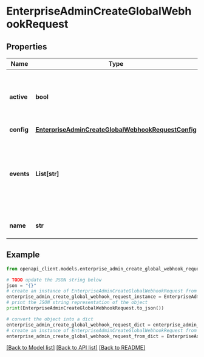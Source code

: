 # EnterpriseAdminCreateGlobalWebhookRequest


## Properties

Name | Type | Description | Notes
------------ | ------------- | ------------- | -------------
**active** | **bool** | Determines if notifications are sent when the webhook is triggered. Set to &#x60;true&#x60; to send notifications. | [optional] [default to True]
**config** | [**EnterpriseAdminCreateGlobalWebhookRequestConfig**](EnterpriseAdminCreateGlobalWebhookRequestConfig.md) |  | 
**events** | **List[str]** | The [events](https://docs.github.com/enterprise-server@3.4/webhooks/event-payloads) that trigger this webhook. A global webhook can be triggered by &#x60;user&#x60; and &#x60;organization&#x60; events. Default: &#x60;user&#x60; and &#x60;organization&#x60;. | [optional] 
**name** | **str** | Must be passed as \&quot;web\&quot;. | 

## Example

```python
from openapi_client.models.enterprise_admin_create_global_webhook_request import EnterpriseAdminCreateGlobalWebhookRequest

# TODO update the JSON string below
json = "{}"
# create an instance of EnterpriseAdminCreateGlobalWebhookRequest from a JSON string
enterprise_admin_create_global_webhook_request_instance = EnterpriseAdminCreateGlobalWebhookRequest.from_json(json)
# print the JSON string representation of the object
print(EnterpriseAdminCreateGlobalWebhookRequest.to_json())

# convert the object into a dict
enterprise_admin_create_global_webhook_request_dict = enterprise_admin_create_global_webhook_request_instance.to_dict()
# create an instance of EnterpriseAdminCreateGlobalWebhookRequest from a dict
enterprise_admin_create_global_webhook_request_from_dict = EnterpriseAdminCreateGlobalWebhookRequest.from_dict(enterprise_admin_create_global_webhook_request_dict)
```
[[Back to Model list]](../README.md#documentation-for-models) [[Back to API list]](../README.md#documentation-for-api-endpoints) [[Back to README]](../README.md)


